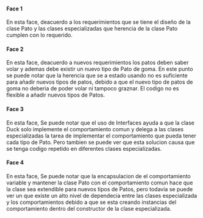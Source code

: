 #### Face 1
En esta face, deacuerdo a los requerimientos que se tiene el diseño de la clase Pato y las clases especializadas que herencia de la clase Pato cumplen con lo requerido. 

#### Face 2
En esta face, deacuerdo a nuevos requerimientos los patos deben saber volar y ademas debe existir un nuevo tipo de Pato de goma. 
En este punto se puede notar que la herencia que se a estado usando no es suficiente para añadir nuevos tipos de patos, debido a que el nuevo tipo de patos de goma no deberia de poder volar ni tampoco graznar.
El codigo no es flexible a añadir nuevos tipos de Patos.          

#### Face 3
En esta face, Se puede notar que el uso de Interfaces ayuda a que la clase Duck solo implemente el comportamiento comun y delega a las clases especializadas la tarea de implementar el comportamiento que pueda tener cada tipo de Pato.
Pero tambien se puede ver que esta solucion causa que se tenga codigo repetido en diferentes clases especializadas.

#### Face 4
En esta face, Se puede notar que la encapsulacion de el comportamiento variable y mantener la clase Pato con el comportamiento comun hace que la clase sea extendible para nuevos tipos de Patos, 
pero todavia se puede ver un que existe un alto nivel de dependecia entre las clases especializada y los comportamientos debido a que se esta creando instancias del comportamiento dentro del constructor de la clase especializada.    
